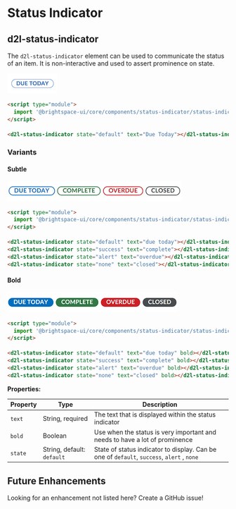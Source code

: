 # Status Indicator

## d2l-status-indicator

The `d2l-status-indicator` element can be used to communicate the status of an item. It is non-interactive and used to assert prominence on state.

![screenshot of status-indicator component](./screenshots/default-indicator.png)

```html
<script type="module">
  import '@brightspace-ui/core/components/status-indicator/status-indicator.js';
</script>

<d2l-status-indicator state="default" text="Due Today"></d2l-status-indicator>
```

### Variants

#### Subtle
![screenshot of all subtle status indicator variants](./screenshots/subtle-indicators.png)
```html
<script type="module">
  import '@brightspace-ui/core/components/status-indicator/status-indicator.js';
</script>

<d2l-status-indicator state="default" text="due today"></d2l-status-indicator>
<d2l-status-indicator state="success" text="complete"></d2l-status-indicator>
<d2l-status-indicator state="alert" text="overdue"></d2l-status-indicator>
<d2l-status-indicator state="none" text="closed"></d2l-status-indicator>
```

#### Bold
![screenshot of all bold status indicator variants](./screenshots/bold-indicators.png)
```html
<script type="module">
  import '@brightspace-ui/core/components/status-indicator/status-indicator.js';
</script>

<d2l-status-indicator state="default" text="due today" bold></d2l-status-indicator>
<d2l-status-indicator state="success" text="complete" bold></d2l-status-indicator>
<d2l-status-indicator state="alert" text="overdue" bold></d2l-status-indicator>
<d2l-status-indicator state="none" text="closed" bold></d2l-status-indicator>
```

**Properties:**

| Property | Type | Description |
|--|--|--|
| `text` | String, required | The text that is displayed within the status indicator |
| `bold` | Boolean | Use when the status is very important and needs to have a lot of prominence |
| `state` | String, default: `default` | State of status indicator to display. Can be one of  `default`, `success`, `alert` , `none` |

## Future Enhancements

Looking for an enhancement not listed here? Create a GitHub issue!
